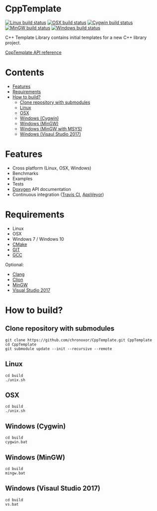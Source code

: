 # CppTemplate

[![Linux build status](https://img.shields.io/travis/chronoxor/CppTemplate/master.svg?label=Linux)](https://travis-ci.org/chronoxor/CppTemplate)
[![OSX build status](https://img.shields.io/travis/chronoxor/CppTemplate/master.svg?label=OSX)](https://travis-ci.org/chronoxor/CppTemplate)
[![Cygwin build status](https://img.shields.io/appveyor/ci/chronoxor/CppTemplate/master.svg?label=Cygwin)](https://ci.appveyor.com/project/chronoxor/CppTemplate)
[![MinGW build status](https://img.shields.io/appveyor/ci/chronoxor/CppTemplate/master.svg?label=MinGW)](https://ci.appveyor.com/project/chronoxor/CppTemplate)
[![Windows build status](https://img.shields.io/appveyor/ci/chronoxor/CppTemplate/master.svg?label=Windows)](https://ci.appveyor.com/project/chronoxor/CppTemplate)

C++ Template Library contains initial templates for a new C++ library project.

[CppTemplate API reference](http://chronoxor.github.io/CppTemplate/index.html)

# Contents
  * [Features](#features)
  * [Requirements](#requirements)
  * [How to build?](#how-to-build)
    * [Clone repository with submodules](#clone-repository-with-submodules)
    * [Linux](#linux)
    * [OSX](#osx)
    * [Windows (Cygwin)](#windows-cygwin)
    * [Windows (MinGW)](#windows-mingw)
    * [Windows (MinGW with MSYS)](#windows-mingw-with-msys)
    * [Windows (Visaul Studio 2017)](#windows-visaul-studio-2017)

# Features
* Cross platform (Linux, OSX, Windows)
* Benchmarks
* Examples
* Tests
* [Doxygen](http://www.doxygen.org) API documentation
* Continuous integration ([Travis CI](https://travis-ci.com), [AppVeyor](https://www.appveyor.com))

# Requirements
* Linux
* OSX
* Windows 7 / Windows 10
* [CMake](http://www.cmake.org)
* [GIT](https://git-scm.com)
* [GCC](https://gcc.gnu.org)

Optional:
* [Clang](http://clang.llvm.org)
* [Clion](https://www.jetbrains.com/clion)
* [MinGW](http://mingw-w64.org/doku.php)
* [Visual Studio 2017](https://www.visualstudio.com)

# How to build?

## Clone repository with submodules
```
git clone https://github.com/chronoxor/CppTemplate.git CppTemplate
cd CppTemplate
git submodule update --init --recursive --remote
```

## Linux
```
cd build
./unix.sh
```

## OSX
```
cd build
./unix.sh
```

## Windows (Cygwin)
```
cd build
cygwin.bat
```

## Windows (MinGW)
```
cd build
mingw.bat
```

## Windows (Visaul Studio 2017)
```
cd build
vs.bat
```

